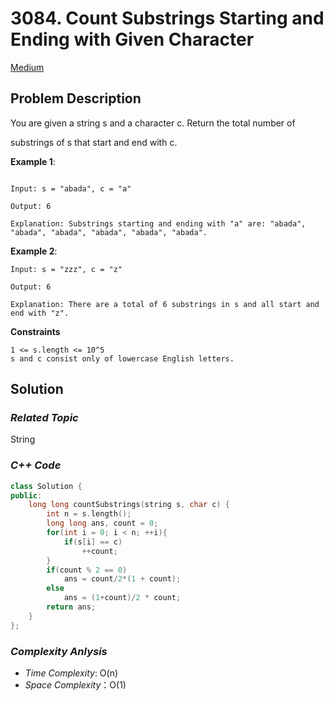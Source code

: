 # 3084. Count Substrings Starting and Ending with Given Character
[Medium](https://leetcode.com/problems/count-substrings-starting-and-ending-with-given-character/description/)

## Problem Description

You are given a string s and a character c. Return the total number of 

substrings of s that start and end with c.

**Example 1**:
```

Input: s = "abada", c = "a"

Output: 6

Explanation: Substrings starting and ending with "a" are: "abada", "abada", "abada", "abada", "abada", "abada".
```
**Example 2**:
```
Input: s = "zzz", c = "z"

Output: 6

Explanation: There are a total of 6 substrings in s and all start and end with "z".
```

**Constraints**
```
1 <= s.length <= 10^5
s and c consist only of lowercase English letters.
```

## Solution

### _Related Topic_
   String

### _C++ Code_
```cpp
class Solution {
public:
    long long countSubstrings(string s, char c) {
        int n = s.length();
        long long ans, count = 0;
        for(int i = 0; i < n; ++i){
            if(s[i] == c)
                ++count;
        }
        if(count % 2 == 0)
            ans = count/2*(1 + count);
        else
            ans = (1+count)/2 * count;
        return ans;
    }
};
```

### _Complexity Anlysis_
- _Time Complexity_: O(n)
- _Space Complexity_：O(1)
